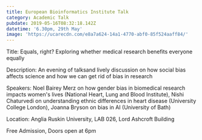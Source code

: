 ```yaml
---
title: European Bioinformatics Institute Talk
category: Academic Talk
pubdate: 2019-05-16T08:32:18.142Z
datetime: '6.30pm, 29th May'
image: 'https://ucarecdn.com/e8a7a624-14a1-4770-abf0-85f524aaff84/'
---
```

Title: Equals, right? Exploring whether medical research benefits everyone equally

Description: An evening of talksand lively discussion on how social bias affects science and how we can get rid of bias in research

Speakers: Noel Bairey Merz on how gender bias in biomedical research impacts women's lives (National Heart, Lung and Blood Institute), Nishi Chaturvedi on understanding ethnic differences in heart disease (University College London), Joanna Bryson on bias in AI (University of Bath)

Location: Anglia Ruskin University, LAB 026, Lord Ashcroft Building

Free Admission, Doors open at 6pm
